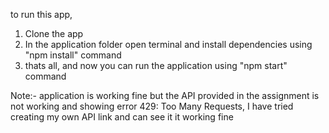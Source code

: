 to run this app, 
1) Clone the app 
2) In the application folder open terminal and install dependencies using "npm install" command
3) thats all, and now you can run the application using "npm start" command

Note:- application is working fine but the API provided in the assignment is not working and showing error 429: Too Many Requests, I have tried creating my own API link and can see it it working fine
